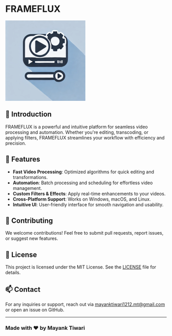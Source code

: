 # FRAMEFLUX

<img src="frontend/public/image.png" alt="frameflux" width="250" align="center"/>

## 🚀 Introduction
FRAMEFLUX is a powerful and intuitive platform for seamless video processing and automation. Whether you're editing, transcoding, or applying filters, FRAMEFLUX streamlines your workflow with efficiency and precision.

## 🎯 Features
- **Fast Video Processing**: Optimized algorithms for quick editing and transformations.
- **Automation**: Batch processing and scheduling for effortless video management.
- **Custom Filters & Effects**: Apply real-time enhancements to your videos.
- **Cross-Platform Support**: Works on Windows, macOS, and Linux.
- **Intuitive UI**: User-friendly interface for smooth navigation and usability.

## 🤝 Contributing
We welcome contributions! Feel free to submit pull requests, report issues, or suggest new features.

## 📄 License
This project is licensed under the MIT License. See the [LICENSE](LICENSE) file for details.

## 📫 Contact
For any inquiries or support, reach out via [mayanktiwari1212.mt@gmail.com](mailto:mayanktiwari1212.mt@gmail.com) or open an issue on GitHub.

---
### Made with ❤️ by Mayank Tiwari
